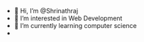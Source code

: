 - 👋 Hi, I’m @Shrinathraj
- 👀 I’m interested in Web Development 
- 🌱 I’m currently learning computer science 
- 
<!---
Shrinathraj/Shrinathraj is a ✨ special ✨ repository because its `README.md` (this file) appears on your GitHub profile.
You can click the Preview link to take a look at your changes.
--->
